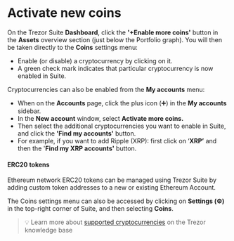 # Activate new coins

On the Trezor Suite **Dashboard**, click the **'+Enable more coins'** button in the **Assets** overview section (just below the Portfolio graph). You will then be taken directly to the **Coins** settings menu:

* Enable (or disable) a cryptocurrency by clicking on it.
* A green check mark indicates that particular cryptocurrency is now enabled in Suite.

Cryptocurrencies can also be enabled from the **My accounts** menu:

* When on the **Accounts** page, click the plus icon (➕) in the **My accounts** sidebar.
* In the **New account** window, select **Activate more coins.**
* Then select the additional cryptocurrencies you want to enable in Suite, and click the **'Find my accounts'** button.
* For example, if you want to add Ripple (XRP): first click on ‘**XRP’** and then the '**Find my XRP accounts'** button.

#### **ERC20 tokens**

Ethereum network ERC20 tokens can be managed using Trezor Suite by adding custom token addresses to a new or existing Ethereum Account.

The Coins settings menu can also be accessed by clicking on **Settings (⚙️)** in the top-right corner of Suite, and then selecting **Coins**.

> 💡 Learn more about [supported cryptocurrencies](https://trezor.io/learn/a/supported-coins) on the Trezor knowledge base
